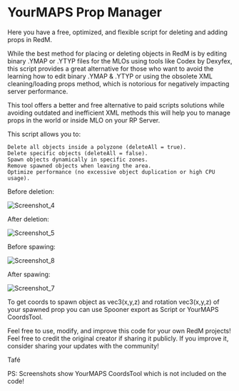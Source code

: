 # YourMAPS Prop Manager
Here you have a free, optimized, and flexible script for deleting and adding props in RedM.

While the best method for placing or deleting objects in RedM is by editing binary .YMAP or .YTYP files for the MLOs using tools like Codex by Dexyfex, this script provides a great alternative for those who want to avoid the learning how to edit binary .YMAP & .YTYP or using the obsolete XML cleaning/loading props method, which is notorious for negatively impacting server performance.

This tool offers a better and free alternative to paid scripts solutions while avoiding outdated and inefficient XML methods this will help you to manage props in the world or inside MLO on your RP Server. 

This script allows you to:

    Delete all objects inside a polyzone (deleteAll = true).
    Delete specific objects (deleteAll = false).
    Spawn objects dynamically in specific zones.
    Remove spawned objects when leaving the area.
    Optimize performance (no excessive object duplication or high CPU usage).

Before deletion:

![Screenshot_4](https://github.com/user-attachments/assets/b6daf152-df42-41dc-9f9f-7b66d04836a5)

After deletion:

![Screenshot_5](https://github.com/user-attachments/assets/d449ac64-1817-4bd7-9ecf-adca3b50442f)

Before spawing:

![Screenshot_8](https://github.com/user-attachments/assets/7c53fa67-b506-4e7e-8718-7ca3abb715fb)

After spawing:

![Screenshot_7](https://github.com/user-attachments/assets/2875d8a9-d3db-4044-abd9-e81e98920356)

To get coords to spawn object as vec3(x,y,z) and rotation vec3(x,y,z) of your spawned prop you can use Spooner export as Script or YourMAPS CoordsTool.

Feel free to use, modify, and improve this code for your own RedM projects! 
Feel free to credit the original creator if sharing it publicly.
If you improve it, consider sharing your updates with the community!

Tafé

PS: Screenshots show YourMAPS CoordsTool which is not included on the code!

